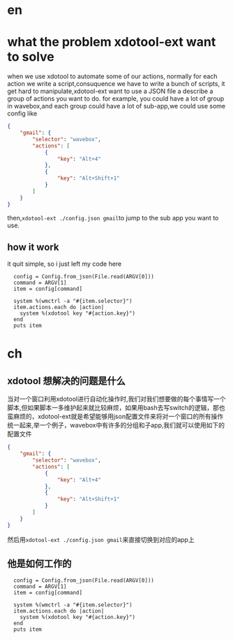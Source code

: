 # en 
# what the problem xdotool-ext want to solve
when we use xdotool to automate some of our actions, normally for each action we write a script,consuquence we have to write a bunch of scripts, it get hard to manipulate,xdotool-ext want to use a JSON file a describe a group of actions you want to do. for example, you could have a lot of group in wavebox,and each group could have a lot of sub-app,we could use some config like
```json
{
    "gmail": {
        "selector": "wavebox",
        "actions": [
            {
                "key": "Alt+4"
            },
            {
                "key": "Alt+Shift+1"
            }
        ]
    }
}
```
then,`xdotool-ext ./config.json gmail`to jump to the sub app you want to use.

## how it work
it quit simple, so i just left my code here
```crystal
  config = Config.from_json(File.read(ARGV[0]))
  command = ARGV[1]
  item = config[command]

  system %(wmctrl -a "#{item.selector}")
  item.actions.each do |action|
    system %(xdotool key "#{action.key}")
  end
  puts item

```
# ch
## xdotool 想解决的问题是什么
当对一个窗口利用xdotool进行自动化操作时,我们对我们想要做的每个事情写一个脚本,但如果脚本一多维护起来就比较麻烦，如果用bash去写switch的逻辑，那也蛮麻烦的，xdotool-ext就是希望能够用json配置文件来将对一个窗口的所有操作统一起来,举一个例子，wavebox中有许多的分组和子app,我们就可以使用如下的配置文件
```json
{
    "gmail": {
        "selector": "wavebox",
        "actions": [
            {
                "key": "Alt+4"
            },
            {
                "key": "Alt+Shift+1"
            }
        ]
    }
}
```
然后用`xdotool-ext ./config.json gmail`来直接切换到对应的app上
## 他是如何工作的
```crystal
  config = Config.from_json(File.read(ARGV[0]))
  command = ARGV[1]
  item = config[command]

  system %(wmctrl -a "#{item.selector}")
  item.actions.each do |action|
    system %(xdotool key "#{action.key}")
  end
  puts item
```